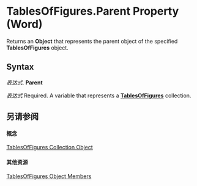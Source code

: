 
# TablesOfFigures.Parent Property (Word)

Returns an  **Object** that represents the parent object of the specified **TablesOfFigures** object.


## Syntax

 _表达式_. **Parent**

 _表达式_ Required. A variable that represents a **[TablesOfFigures](2a5b3c3d-bb25-e31d-e7d3-b011732de6fb.md)** collection.


## 另请参阅


#### 概念


[TablesOfFigures Collection Object](2a5b3c3d-bb25-e31d-e7d3-b011732de6fb.md)
#### 其他资源


[TablesOfFigures Object Members](http://msdn.microsoft.com/library/4908403c-ef40-0a0f-454c-a318a69e84e8%28Office.15%29.aspx)